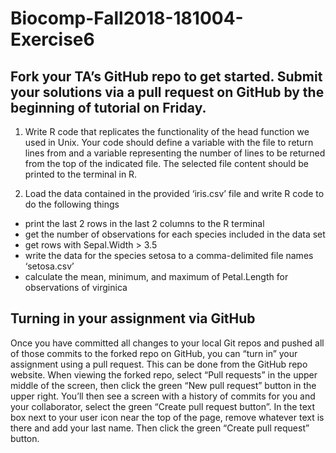 # Biocomp-Fall2018-181004-Exercise6

## Fork your TA’s GitHub repo to get started. Submit your solutions via a pull request on GitHub by the beginning of tutorial on Friday.

1. Write R code that replicates the functionality of the head function we used in Unix. Your code should define a variable with the file to return lines from and a variable representing the number of lines to be returned from the top of the indicated file. The selected file content should be printed to the terminal in R.

2. Load the data contained in the provided ‘iris.csv’ file and write R code to do the following things
- print the last 2 rows in the last 2 columns to the R terminal
- get the number of observations for each species included in the data set
- get rows with Sepal.Width > 3.5
- write the data for the species setosa to a comma-delimited file names ‘setosa.csv’
- calculate the mean, minimum, and maximum of Petal.Length for observations of virginica

##  Turning in your assignment via GitHub
Once you have committed all changes to your local Git repos and pushed all of those commits to the forked repo on GitHub, you can “turn in” your assignment using a pull request. This can be done from the GitHub repo website. When viewing the forked repo, select “Pull requests” in the upper middle of the screen, then click the green “New pull request” button in the upper right. You’ll then see a screen with a history of commits for you and your collaborator, select the green “Create pull request button”. In the text box next to your user icon near the top of the page, remove whatever text is there and add your last name. Then click the green “Create pull request” button.
